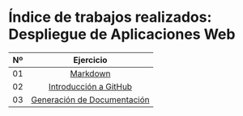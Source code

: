 # Índice de trabajos realizados: Despliegue de Aplicaciones Web

| Nº  | Ejercicio | 
| ------- |:-------------:|
| 01      | [Markdown](https://github.com/AroaRamos/pruebaGitHub/blob/main/chiquito.md) |
| 02      |  [Introducción a GitHub](https://github.com/AroaRamos/Portfolio_DAW/blob/main/UD1%3A%20GitHub%20y%20Markdown/Ejercicios_UD1/Introduccion_GitHub.md)   |
| 03      | [Generación de Documentación](https://github.com/AroaRamos/Portfolio_DAW/tree/main/UD1%3A%20GitHub%20y%20Markdown/Ejercicios_UD1/UD1_Generacion_Documentacion)     |
